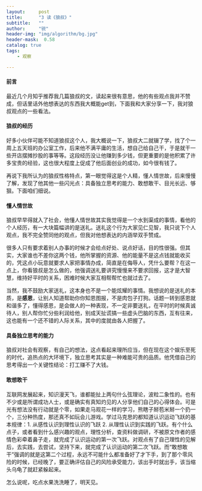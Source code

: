 ```yaml
---
layout:     post
title:      "3 读《狼叔》"
subtitle:   ""
author:     "锐"
header-img: "img/algorithm/bg.jpg"
header-mask:  0.58
catalog: true
tags:
    - 观察 

---
```


#### 前言

最近几个月知乎推荐我几篇狼叔的文，读起来很有意思，他的有些观点我并不赞成，但话里话外他想表达的东西我大概能get到，下面我和大家分享一下，我对狼叔观点的一些看法。

#### 狼叔的经历

好多小伙伴可能不知道狼叔这个人，我大概说一下，狼叔大二就辍了学，找了个一周上五天班的办公室工作，后来他不满平庸的生活，想自己给自己干，于是就干一些开店摆摊抄股的事等等。这段经历没让他赚到多少钱，但更重要的是他积累了许多宝贵的经验，这也很大程度上促成了他后面创业的成功，如今很有钱了。

再说下我所认为的狼叔性格特点，第一眼觉得这是个人精，懂人情世故，后来慢慢了解，发现了他其他一些闪光点：具备独立思考的能力、敢想敢干、目光长远、够狠。下面咱们细说。

#### 懂人情世故

狼叔早早得就入了社会，他懂人情世故其实我觉得是一个水到渠成的事情，看他的个人经历，有一大块篇幅讲的是送礼。送礼这个行为大家见仁见智，我只说下个人观点，我不完全赞同他的观点，但我对他想表达的内涵举双手赞成。

很多人只有要求着别人办事的时候才会给点好处、说点好话，目的性很强。但其实，大家谁也不差你这两个钱，他所掌握的资源、他的能量不是这点钱就能收买的，凭这点小玩意就要求人家把事情办成，简直是在侮辱人，凭什么要帮？在这一点上，你看狼叔是怎么做的，他强调送礼要讲究慢慢来不要求回报，这才是大智慧，维持好平时的关系，困难时候大家互相帮帮忙也就过去了。

当然，我不鼓励大家送礼，这本身也不是一个能炫耀的事情。我想说的是送礼的本质，是**感恩**，让别人知道帮助你你知恩图报，不是肉包子打狗。话题一转到感恩就和谐多了，懂得感恩，是会做人的一种表现，不一定非要送礼，在平时的时候真诚待人，别人帮你忙分些利润给他，别成天扯谎搞一些虚头巴脑的东西，互有往来，这也能有一个还不错的人际关系，其中的度就由各人把握了。

#### 具备独立思考的能力

狼叔对社会有观察，有自己的想法，这点看起来理所应当，但在现在这个娱乐至死的时代，追热点的大环境下，独立思考其实是一种难能可贵的品质。他凭借自己的思考得出一个关键性结论：打工赚不了大钱。

#### 敢想敢干

互联网发展起来，知识漫天飞，谁都能扯上两句什么弦理论，波粒二象性的。也有不少或是所谓成功人士，或是确实有真知灼见的人分享他们自己的心得体会。可是光有想法没有行动就是个零，如果走马观花一样的学习，熊瞎子掰苞米掰一个扔一个，三分种热度，那还真不如玩会儿游戏。学过马克思的都知道认识运动飞跃的基本规律：1. 从感性认识到理性认识的飞跃  2. 从理性认识到实践的飞跃。有个什么点子，或者看到什么感兴趣的观点，理性分析，查资料做调研，不被原文作者的感情色彩牵着鼻子走，就完成了认识运动的第一次飞跃。对观点有了自己理性的见解后，去实践，去尝试，坚持下来，就完成了认识运动的第二次飞跃。而“敢想敢干”强调的就是这第二个过程，永远不可能什么都准备好了才下手，到了那个零风险的时候，已经晚了，要正确评估自己的风险承受能力，该出手时就出手，该当缩头乌龟了就赶紧躲起来。

怎么说呢，吃点水果洗洗睡了，明天见。